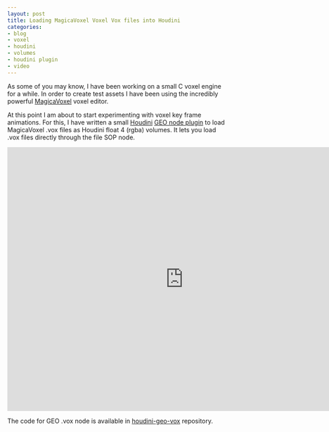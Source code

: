 ```yaml
---
layout: post
title: Loading MagicaVoxel Voxel Vox files into Houdini
categories:
- blog
- voxel
- houdini
- volumes
- houdini plugin
- video
---
```


As some of you may know, I have been working on a small C voxel engine for a while. In order to create test assets I have been using the incredibly powerful [MagicaVoxel](https://ephtracy.github.io/) voxel editor.

At this point I am about to start experimenting with voxel key frame animations. For this, I have written a small [Houdini](http://www.sidefx.com/) [GEO node plugin](https://github.com/ttvd/houdini-geo-vox) to load MagicaVoxel .vox files as Houdini float 4 (rgba) volumes. It lets you load .vox files directly through the file SOP node.

<iframe src="https://player.vimeo.com/video/160024226" width="800" height="600" frameborder="0" webkitallowfullscreen mozallowfullscreen allowfullscreen></iframe>
<p>

The code for GEO .vox node is available in [houdini-geo-vox](https://github.com/ttvd/houdini-geo-vox) repository.
